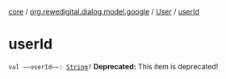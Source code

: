 [core](../../index.md) / [org.rewedigital.dialog.model.google](../index.md) / [User](index.md) / [userId](./user-id.md)

# userId

`val ~~userId~~: `[`String`](https://kotlinlang.org/api/latest/jvm/stdlib/kotlin/-string/index.html)`?`
**Deprecated:** This item is deprecated!

